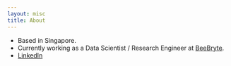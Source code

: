 ```yaml
---
layout: misc
title: About
---
```


* Based in Singapore.
* Currently working as a Data Scientist / Research Engineer at [BeeBryte](https://www.beebryte.com/).
* [LinkedIn](https://www.linkedin.com/in/yujia21/)
